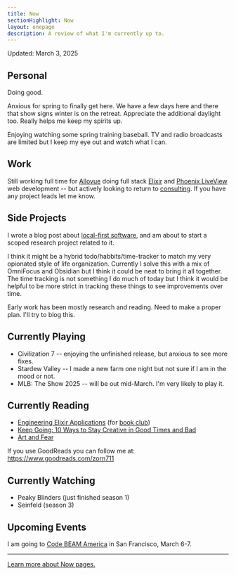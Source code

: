 ```yaml
---
title: Now
sectionHighlight: Now
layout: onepage
description: A review of what I'm currently up to.
---
```


Updated: March 3, 2025

## Personal

Doing good. 

Anxious for spring to finally get here. We have a few days here and there that show signs winter is on the retreat. Appreciate the additional daylight too. Really helps me keep my spirits up.

Enjoying watching some spring training baseball. TV and radio broadcasts are limited but I keep my eye out and watch what I can.

## Work

Still working full time for [Allovue](https://www.allovue.com/) doing full stack [Elixir](https://elixir-lang.org/) and [Phoenix LiveView](https://www.phoenixframework.org/) web development -- but actively looking to return to  [consulting](https://mikezornek.com/elixir-consulting/). If you have any project leads let me know.

## Side Projects

I wrote a blog post about [local-first software](https://mikezornek.com/posts/2025/2/what-is-local-first-software/), and am about to start a scoped research project related to it.

I think it might be a hybrid todo/habbits/time-tracker to match my very opionated style of life organization. Currently I solve this with a mix of OmniFocus and Obsidian but I think it could be neat to bring it all together. The time tracking is not something I do much of today but I think it would be helpful to be more strict in tracking these things to see improvements over time.

Early work has been mostly research and reading. Need to make a proper plan. I'll try to blog this.

## Currently Playing

* Civilization 7 -- enjoying the unfinished release, but anxious to see more fixes.
* Stardew Valley -- I made a new farm one night but not sure if I am in the mood or not.
* MLB: The Show 2025 -- will be out mid-March. I'm very likely to play it.

## Currently Reading

* [Engineering Elixir Applications](https://pragprog.com/titles/beamops/engineering-elixir-applications/) (for [book club](https://elixirbookclub.github.io/website/))
* [Keep Going: 10 Ways to Stay Creative in Good Times and Bad](https://www.goodreads.com/book/show/40591677-keep-going)
* [Art and Fear](https://www.goodreads.com/book/show/187633.Art_and_Fear)

If you use GoodReads you can follow me at: <https://www.goodreads.com/zorn711>

## Currently Watching

* Peaky Blinders (just finished season 1)
* Seinfeld (season 3)

## Upcoming Events

I am going to [Code BEAM America](https://codebeamamerica.com/) in San Francisco, March 6-7.

***

[Learn more about Now pages.](https://nownownow.com/about)
